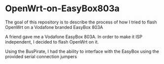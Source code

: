 # OpenWrt-on-EasyBox803a
The goal of this repository is to describe the process of how I tried to flash OpenWrt on a Vodafone branded EasyBox 803A

A friend gave me a Vodafone EasyBox 803A. In order to make it ISP independent, I decided to flash OpenWrt on it.

Using the BusPirate, I had the ability to interface with the EasyBox using the provided serial connection jumpers 
